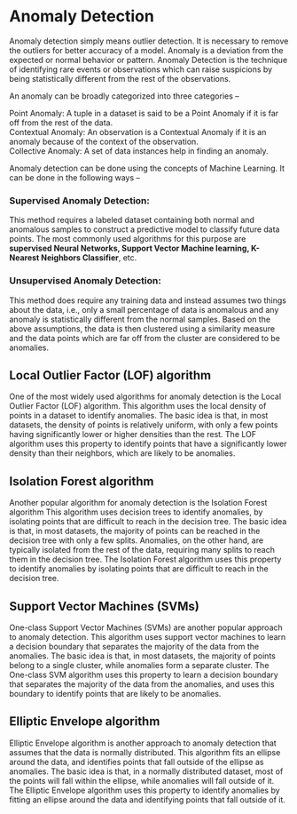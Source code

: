 # Anomaly Detection

Anomaly detection simply means outlier detection. It is necessary to remove the outliers for better accuracy of a model. 
Anomaly is a deviation from the expected or normal behavior or pattern.
Anomaly Detection is the technique of identifying rare events or observations which can raise suspicions by being statistically different from the rest of the observations.

An anomaly can be broadly categorized into three categories –   

Point Anomaly: A tuple in a dataset is said to be a Point Anomaly if it is far off from the rest of the data.     
Contextual Anomaly: An observation is a Contextual Anomaly if it is an anomaly because of the context of the observation.   
Collective Anomaly: A set of data instances help in finding an anomaly.  


Anomaly detection can be done using the concepts of Machine Learning. It can be done in the following ways –  
 

### Supervised Anomaly Detection: 
This method requires a labeled dataset containing both normal and anomalous samples to construct a predictive model to classify future data points. 
The most commonly used algorithms for this purpose are **supervised Neural Networks, Support Vector Machine learning, K-Nearest Neighbors Classifier**, etc. 
### Unsupervised Anomaly Detection: 
This method does require any training data and instead assumes two things about the data, i.e., only a small percentage of data is anomalous and any anomaly is statistically different from the normal samples. 
Based on the above assumptions, the data is then clustered using a similarity measure and the data points which are far off from the cluster are considered to be anomalies.

## Local Outlier Factor (LOF) algorithm
One of the most widely used algorithms for anomaly detection is the Local Outlier Factor (LOF) algorithm. 
This algorithm uses the local density of points in a dataset to identify anomalies. 
The basic idea is that, in most datasets, the density of points is relatively uniform, with only a few points having significantly lower or higher densities than the rest. 
The LOF algorithm uses this property to identify points that have a significantly lower density than their neighbors, which are likely to be anomalies.

## Isolation Forest algorithm
Another popular algorithm for anomaly detection is the Isolation Forest algorithm
This algorithm uses decision trees to identify anomalies, by isolating points that are difficult to reach in the decision tree. 
The basic idea is that, in most datasets, the majority of points can be reached in the decision tree with only a few splits. 
Anomalies, on the other hand, are typically isolated from the rest of the data, requiring many splits to reach them in the decision tree. 
The Isolation Forest algorithm uses this property to identify anomalies by isolating points that are difficult to reach in the decision tree.

## Support Vector Machines (SVMs)
One-class Support Vector Machines (SVMs) are another popular approach to anomaly detection. This algorithm uses support vector machines to learn a decision boundary that separates the majority of the data from the anomalies. 
The basic idea is that, in most datasets, the majority of points belong to a single cluster, while anomalies form a separate cluster. 
The One-class SVM algorithm uses this property to learn a decision boundary that separates the majority of the data from the anomalies, and uses this boundary to identify points that are likely to be anomalies.

## Elliptic Envelope algorithm 
Elliptic Envelope algorithm is another approach to anomaly detection that assumes that the data is normally distributed. 
This algorithm fits an ellipse around the data, and identifies points that fall outside of the ellipse as anomalies. 
The basic idea is that, in a normally distributed dataset, most of the points will fall within the ellipse, while anomalies will fall outside of it. 
The Elliptic Envelope algorithm uses this property to identify anomalies by fitting an ellipse around the data and identifying points that fall outside of it.
